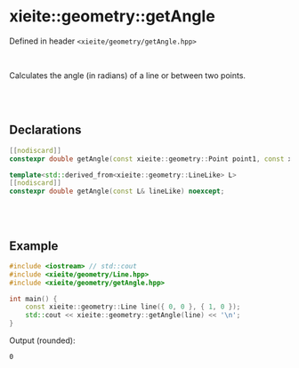 # xieite::geometry::getAngle
Defined in header `<xieite/geometry/getAngle.hpp>`

<br/>

Calculates the angle (in radians) of a line or between two points.

<br/><br/>

## Declarations
```cpp
[[nodiscard]]
constexpr double getAngle(const xieite::geometry::Point point1, const xieite::geometry::Point point2) noexcept;
```
```cpp
template<std::derived_from<xieite::geometry::LineLike> L>
[[nodiscard]]
constexpr double getAngle(const L& lineLike) noexcept;
```

<br/><br/>

## Example
```cpp
#include <iostream> // std::cout
#include <xieite/geometry/Line.hpp>
#include <xieite/geometry/getAngle.hpp>

int main() {
	const xieite::geometry::Line line({ 0, 0 }, { 1, 0 });
	std::cout << xieite::geometry::getAngle(line) << '\n';
}
```
Output (rounded):
```
0
```
